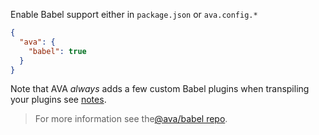 Enable Babel support either in `package.json` or `ava.config.*`
```json
{
  "ava": {
    "babel": true
  }
}
```

Note that AVA _always_ adds a few custom Babel plugins when transpiling
your plugins see <a href="https://github.com/avajs/ava/blob/master/docs/03-assertions.md#enhanced-assertion-messages">notes</a>.

<blockquote class="babel-callout babel-callout-info">
  <p>
    For more information see the<a href="https://github.com/avajs/babel">@ava/babel repo</a>.
  </p>
</blockquote>
